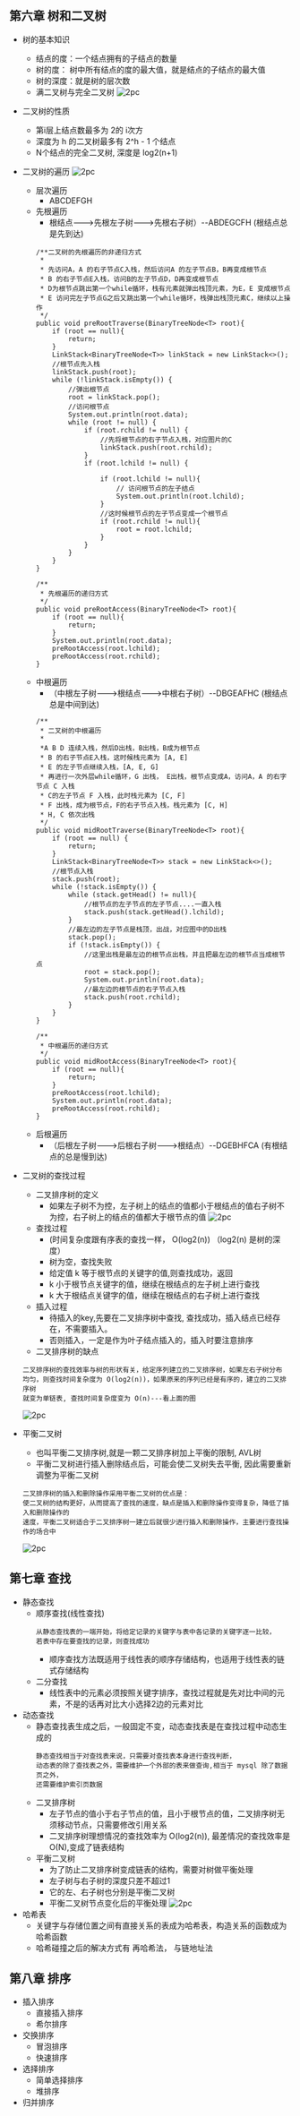 ## 第六章 树和二叉树
- 树的基本知识
    - 结点的度：一个结点拥有的子结点的数量
    - 树的度：  树中所有结点的度的最大值，就是结点的子结点的最大值
    - 树的深度：就是树的层次数
    - 满二叉树与完全二叉树
    ![2pc](https://github.com/caesar-empereur/data-struc-java/blob/master/doc/满二叉树.png)

- 二叉树的性质
    - 第i层上结点数最多为 2的 i次方
    - 深度为 h 的二叉树最多有 2^h - 1 个结点
    - N个结点的完全二叉树, 深度是 log2(n+1)

- 二叉树的遍历
![2pc](https://github.com/caesar-empereur/data-struc-java/blob/master/doc/二叉树的遍历.png)
    - 层次遍历
        - ABCDEFGH
    - 先根遍历
        - 根结点--->先根左子树--->先根右子树）--ABDEGCFH  (根结点总是先到达)
        ```
        /**二叉树的先根遍历的非递归方式
         *
         * 先访问A，A 的右子节点C入栈，然后访问A 的左子节点B，B再变成根节点
         * B 的右子节点E入栈，访问B的左子节点D，D再变成根节点
         * D为根节点跳出第一个while循环，栈有元素就弹出栈顶元素，为E，E 变成根节点
         * E 访问完左子节点G之后又跳出第一个while循环，栈弹出栈顶元素C，继续以上操作
         */
        public void preRootTraverse(BinaryTreeNode<T> root){
            if (root == null){
                return;
            }
            LinkStack<BinaryTreeNode<T>> linkStack = new LinkStack<>();
            //根节点先入栈
            linkStack.push(root);
            while (!linkStack.isEmpty()) {
                //弹出根节点
                root = linkStack.pop();
                //访问根节点
                System.out.println(root.data);
                while (root != null) {
                    if (root.rchild != null) {
                        //先将根节点的右子节点入栈，对应图片的C
                        linkStack.push(root.rchild);
                    }
                    if (root.lchild != null) {
    
                        if (root.lchild != null){
                            // 访问根节点的左子结点
                            System.out.println(root.lchild);
                        }
                        //这时候根节点的左子节点变成一个根节点
                        if (root.rchild != null){
                            root = root.lchild;
                        }
                    }
                }
            }
        }
        
        /**
         * 先根遍历的递归方式
         */
        public void preRootAccess(BinaryTreeNode<T> root){
            if (root == null){
                return;
            }
            System.out.println(root.data);
            preRootAccess(root.lchild);
            preRootAccess(root.rchild);
        }
        ```
    - 中根遍历
        - （中根左子树--->根结点--->中根右子树）--DBGEAFHC  (根结点总是中间到达)
        ```
        /**
         * 二叉树的中根遍历
         *
         *A B D 连续入栈，然后D出栈，B出栈，B成为根节点
         * B 的右子节点E入栈，这时候栈元素为 [A, E]
         * E 的左子节点继续入栈，[A, E, G]
         * 再进行一次外层while循环，G 出栈， E出栈，根节点变成A，访问A，A 的右字节点 C 入栈
         * C的左子节点 F 入栈，此时栈元素为 [C, F]
         * F 出栈，成为根节点，F的右子节点入栈，栈元素为 [C, H]
         * H, C 依次出栈
         */
        public void midRootTraverse(BinaryTreeNode<T> root){
            if (root == null) {
                return;
            }
            LinkStack<BinaryTreeNode<T>> stack = new LinkStack<>();
            //根节点入栈
            stack.push(root);
            while (!stack.isEmpty()) {
                while (stack.getHead() != null){
                    //根节点的左子节点的左子节点....一直入栈
                    stack.push(stack.getHead().lchild);
                }
                //最左边的左子节点是栈顶，出战，对应图中的D出栈
                stack.pop();
                if (!stack.isEmpty()) {
                    //这里出栈是最左边的根节点出栈，并且把最左边的根节点当成根节点
                    root = stack.pop();
                    System.out.println(root.data);
                    //最左边的根节点的右子节点入栈
                    stack.push(root.rchild);
                }
            }
        }
        
        /**
         * 中根遍历的递归方式
         */
        public void midRootAccess(BinaryTreeNode<T> root){
            if (root == null){
                return;
            }
            preRootAccess(root.lchild);
            System.out.println(root.data);
            preRootAccess(root.rchild);
        }
        ```
    - 后根遍历
        - （后根左子树--->后根右子树--->根结点）--DGEBHFCA  (有根结点的总是慢到达)
- 二叉树的查找过程
    - 二叉排序树的定义
        - 如果左子树不为控，左子树上的结点的值都小于根结点的值右子树不为控，右子树上的结点的值都大于根节点的值
    ![2pc](https://github.com/caesar-empereur/data-struc-java/blob/master/doc/二叉排序树.png)
    - 查找过程
        -  (时间复杂度跟有序表的查找一样， O(log2(n)) （log2(n) 是树的深度）
        - 树为空，查找失败
        - 给定值 k 等于根节点的关键字的值,则查找成功，返回
        - k 小于根节点关键字的值，继续在根结点的左子树上进行查找
        - k 大于根结点关键字的值，继续在根结点的右子树上进行查找
    - 插入过程
        - 待插入的key,先要在二叉排序树中查找, 查找成功，插入结点已经存在，不需要插入。
        - 否则插入，一定是作为叶子结点插入的，插入时要注意排序
    - 二叉排序树的缺点
    ```
    二叉排序树的查找效率与树的形状有关，给定序列建立的二叉排序树，如果左右子树分布
    均匀，则查找时间复杂度为 O(log2(n))，如果原来的序列已经是有序的，建立的二叉排序树
    就变为单链表, 查找时间复杂度变为 O(n)---看上面的图
    ```
    ![2pc](https://github.com/caesar-empereur/data-struc-java/blob/master/doc/二叉排序树的缺点.png)
- 平衡二叉树
    - 也叫平衡二叉排序树,就是一颗二叉排序树加上平衡的限制, AVL树
    - 平衡二叉树进行插入删除结点后，可能会使二叉树失去平衡, 因此需要重新调整为平衡二叉树
    ```
    二叉排序树的插入和删除操作采用平衡二叉树的优点是：
    使二叉树的结构更好，从而提高了查找的速度，缺点是插入和删除操作变得复杂，降低了插入和删除操作的
    速度，平衡二叉树适合于二叉排序树一建立后就很少进行插入和删除操作，主要进行查找操作的场合中
    ```
    ![2pc](https://github.com/caesar-empereur/data-struc-java/blob/master/doc/平衡二叉树.png)
    
## 第七章 查找
- 静态查找
    - 顺序查找(线性查找)
        ```
        从静态查找表的一端开始，将给定记录的关键字与表中各记录的关键字逐一比较，
        若表中存在要查找的记录，则查找成功
        ```
        - 顺序查找方法既适用于线性表的顺序存储结构，也适用于线性表的链式存储结构
    - 二分查找
        - 线性表中的元素必须按照关键字排序，查找过程就是先对比中间的元素，不是的话再对比大小选择2边的元素对比
- 动态查找
    - 静态查找表生成之后，一般固定不变，动态查找表是在查找过程中动态生成的
        ```
        静态查找相当于对查找表来说，只需要对查找表本身进行查找判断，
        动态表的除了查找表之外，需要维护一个外部的表来做查询,相当于 mysql 除了数据页之外，
        还需要维护索引页数据
        ```
    - 二叉排序树
        - 左子节点的值小于右子节点的值，且小于根节点的值，二叉排序树无须移动节点，只需要修改引用关系
        - 二叉排序树理想情况的查找效率为 O(log2(n)), 最差情况的查找效率是 O(N),变成了链表结构
    - 平衡二叉树
        - 为了防止二叉排序树变成链表的结构，需要对树做平衡处理
        - 左子树与右子树的深度只差不超过1
        - 它的左、右子树也分别是平衡二叉树
        - 平衡二叉树节点变化后的平衡处理
        ![2pc](https://github.com/caesar-empereur/data-struc-java/blob/master/doc/平衡二叉树的旋转.png)
- 哈希表
    - 关键字与存储位置之间有直接关系的表成为哈希表，构造关系的函数成为哈希函数
    - 哈希碰撞之后的解决方式有 再哈希法， 与链地址法

## 第八章 排序
- 插入排序
    - 直接插入排序
    - 希尔排序
- 交换排序
    - 冒泡排序
    - 快速排序
- 选择排序
    - 简单选择排序
    - 堆排序
- 归并排序
